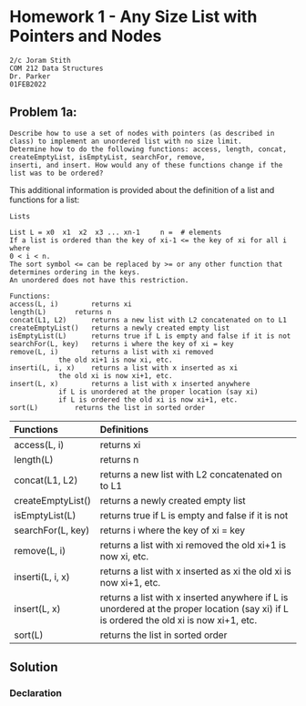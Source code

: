 # Homework 1 - Any Size List with Pointers and Nodes

```
2/c Joram Stith
COM 212 Data Structures
Dr. Parker
01FEB2022
```

## Problem 1a:

```
Describe how to use a set of nodes with pointers (as described in class) to implement an unordered list with no size limit.
Determine how to do the following functions: access, length, concat, createEmptyList, isEmptyList, searchFor, remove,
inserti, and insert. How would any of these functions change if the list was to be ordered?
```
This additional information is provided about the definition of a list and functions for a list:

```
Lists

List L = x0  x1  x2  x3 ... xn-1     n =  # elements
If a list is ordered than the key of xi-1 <= the key of xi for all i where
0 < i < n.
The sort symbol <= can be replaced by >= or any other function that
determines ordering in the keys.
An unordered does not have this restriction.

Functions:
access(L, i)   		returns xi
length(L)  		returns n
concat(L1, L2)		returns a new list with L2 concatenated on to L1
createEmptyList()	returns a newly created empty list
isEmptyList(L)		returns true if L is empty and false if it is not
searchFor(L, key)	returns i where the key of xi = key
remove(L, i)		returns a list with xi removed
			the old xi+1 is now xi, etc.
inserti(L, i, x)	returns a list with x inserted as xi  
			the old xi is now xi+1, etc.
insert(L, x)		returns a list with x inserted anywhere
			if L is unordered at the proper location (say xi)
			if L is ordered the old xi is now xi+1, etc.
sort(L)			returns the list in sorted order
```

| Functions         | Definitions                                                                                                                            |
|:----------------- |:-------------------------------------------------------------------------------------------------------------------------------------- |
| access(L, i)      | returns xi                                                                                                                             |
| length(L)         | returns n                                                                                                                              |
| concat(L1, L2)    | returns a new list with L2 concatenated on to L1                                                                                       |
| createEmptyList() | returns a newly created empty list                                                                                                     |
| isEmptyList(L)    | returns true if L is empty and false if it is not                                                                                      |
| searchFor(L, key) | returns i where the key of xi = key                                                                                                    |
| remove(L, i)      | returns a list with xi removed the old xi+1 is now xi, etc.                                                                            |
| inserti(L, i, x)  | returns a list with x inserted as xi the old xi is now xi+1, etc.                                                                      |
| insert(L, x)      | returns a list with x inserted anywhere if L is unordered at the proper location (say xi) if L is ordered the old xi is now xi+1, etc. |
| sort(L)           | returns the list in sorted order                                                                                                       |

## Solution

### Declaration

